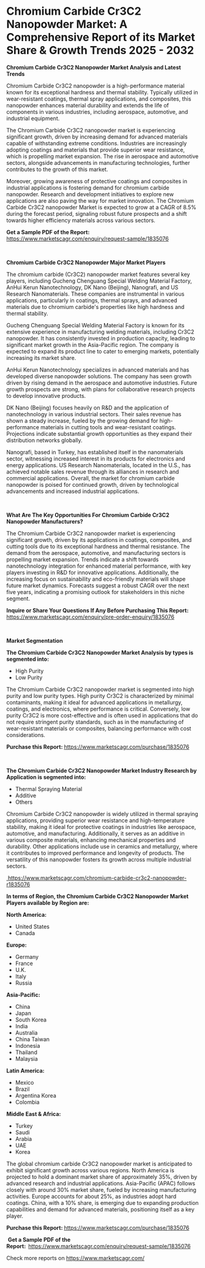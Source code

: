 <p><h1>Chromium Carbide Cr3C2 Nanopowder Market: A Comprehensive Report of its Market Share & Growth Trends 2025 - 2032</h1></p><p><strong>Chromium Carbide Cr3C2 Nanopowder Market Analysis and Latest Trends</strong></p>
<p><p>Chromium Carbide Cr3C2 nanopowder is a high-performance material known for its exceptional hardness and thermal stability. Typically utilized in wear-resistant coatings, thermal spray applications, and composites, this nanopowder enhances material durability and extends the life of components in various industries, including aerospace, automotive, and industrial equipment. </p><p>The Chromium Carbide Cr3C2 nanopowder market is experiencing significant growth, driven by increasing demand for advanced materials capable of withstanding extreme conditions. Industries are increasingly adopting coatings and materials that provide superior wear resistance, which is propelling market expansion. The rise in aerospace and automotive sectors, alongside advancements in manufacturing technologies, further contributes to the growth of this market.</p><p>Moreover, growing awareness of protective coatings and composites in industrial applications is fostering demand for chromium carbide nanopowder. Research and development initiatives to explore new applications are also paving the way for market innovation. The Chromium Carbide Cr3C2 nanopowder Market is expected to grow at a CAGR of 8.5% during the forecast period, signaling robust future prospects and a shift towards higher efficiency materials across various sectors.</p></p>
<p><strong>Get a Sample PDF of the Report:&nbsp;</strong> <a href="https://www.marketscagr.com/enquiry/request-sample/1835076?utm_campaign=2795&utm_medium=2&utm_source=Github&utm_content=ia&utm_term=26032025&utm_id=chromium-carbide-cr3c2-nanopowder">https://www.marketscagr.com/enquiry/request-sample/1835076</a></p>
<p>&nbsp;</p>
<p><strong>Chromium Carbide Cr3C2 Nanopowder Major Market Players</strong></p>
<p><p>The chromium carbide (Cr3C2) nanopowder market features several key players, including Gucheng Chenguang Special Welding Material Factory, AnHui Kerun Nanotechnology, DK Nano (Beijing), Nanografi, and US Research Nanomaterials. These companies are instrumental in various applications, particularly in coatings, thermal sprays, and advanced materials due to chromium carbide's properties like high hardness and thermal stability.</p><p>Gucheng Chenguang Special Welding Material Factory is known for its extensive experience in manufacturing welding materials, including Cr3C2 nanopowder. It has consistently invested in production capacity, leading to significant market growth in the Asia-Pacific region. The company is expected to expand its product line to cater to emerging markets, potentially increasing its market share.</p><p>AnHui Kerun Nanotechnology specializes in advanced materials and has developed diverse nanopowder solutions. The company has seen growth driven by rising demand in the aerospace and automotive industries. Future growth prospects are strong, with plans for collaborative research projects to develop innovative products.</p><p>DK Nano (Beijing) focuses heavily on R&D and the application of nanotechnology in various industrial sectors. Their sales revenue has shown a steady increase, fueled by the growing demand for high-performance materials in cutting tools and wear-resistant coatings. Projections indicate substantial growth opportunities as they expand their distribution networks globally.</p><p>Nanografi, based in Turkey, has established itself in the nanomaterials sector, witnessing increased interest in its products for electronics and energy applications. US Research Nanomaterials, located in the U.S., has achieved notable sales revenue through its alliances in research and commercial applications. Overall, the market for chromium carbide nanopowder is poised for continued growth, driven by technological advancements and increased industrial applications.</p></p>
<p>&nbsp;</p>
<p><strong>What Are The Key Opportunities For Chromium Carbide Cr3C2 Nanopowder Manufacturers?</strong></p>
<p><p>The Chromium Carbide Cr3C2 nanopowder market is experiencing significant growth, driven by its applications in coatings, composites, and cutting tools due to its exceptional hardness and thermal resistance. The demand from the aerospace, automotive, and manufacturing sectors is propelling market expansion. Trends indicate a shift towards nanotechnology integration for enhanced material performance, with key players investing in R&D for innovative applications. Additionally, the increasing focus on sustainability and eco-friendly materials will shape future market dynamics. Forecasts suggest a robust CAGR over the next five years, indicating a promising outlook for stakeholders in this niche segment.</p></p>
<p><strong>Inquire or Share Your Questions If Any Before Purchasing This Report:</strong> <a href="https://www.marketscagr.com/enquiry/pre-order-enquiry/1835076?utm_campaign=2795&utm_medium=2&utm_source=Github&utm_content=ia&utm_term=26032025&utm_id=chromium-carbide-cr3c2-nanopowder">https://www.marketscagr.com/enquiry/pre-order-enquiry/1835076</a></p>
<p>&nbsp;</p>
<p><strong>Market Segmentation</strong></p>
<p><strong>The Chromium Carbide Cr3C2 Nanopowder Market Analysis by types is segmented into:</strong></p>
<p><ul><li>High Purity</li><li>Low Purity</li></ul></p>
<p><p>The Chromium Carbide Cr3C2 nanopowder market is segmented into high purity and low purity types. High purity Cr3C2 is characterized by minimal contaminants, making it ideal for advanced applications in metallurgy, coatings, and electronics, where performance is critical. Conversely, low purity Cr3C2 is more cost-effective and is often used in applications that do not require stringent purity standards, such as in the manufacturing of wear-resistant materials or composites, balancing performance with cost considerations.</p></p>
<p><strong>Purchase this Report:&nbsp;</strong><a href="https://www.marketscagr.com/purchase/1835076?utm_campaign=2795&utm_medium=2&utm_source=Github&utm_content=ia&utm_term=26032025&utm_id=chromium-carbide-cr3c2-nanopowder">https://www.marketscagr.com/purchase/1835076</a></p>
<p>&nbsp;</p>
<p><strong>The Chromium Carbide Cr3C2 Nanopowder Market Industry Research by Application is segmented into:</strong></p>
<p><ul><li>Thermal Spraying Material</li><li>Additive</li><li>Others</li></ul></p>
<p><p>Chromium Carbide Cr3C2 nanopowder is widely utilized in thermal spraying applications, providing superior wear resistance and high-temperature stability, making it ideal for protective coatings in industries like aerospace, automotive, and manufacturing. Additionally, it serves as an additive in various composite materials, enhancing mechanical properties and durability. Other applications include use in ceramics and metallurgy, where it contributes to improved performance and longevity of products. The versatility of this nanopowder fosters its growth across multiple industrial sectors.</p></p>
<p><a href="https://www.marketscagr.com/chromium-carbide-cr3c2-nanopowder-r1835076?utm_campaign=2795&utm_medium=2&utm_source=Github&utm_content=ia&utm_term=26032025&utm_id=chromium-carbide-cr3c2-nanopowder">&nbsp;https://www.marketscagr.com/chromium-carbide-cr3c2-nanopowder-r1835076</a></p>
<p><strong>In terms of Region, the Chromium Carbide Cr3C2 Nanopowder Market Players available by Region are:</strong></p>
<p>
    <p> <strong> North America: </strong>
        <ul>
            <li>United States</li>
            <li>Canada</li>
        </ul>
        </p> 
    <p> <strong> Europe: </strong>
        <ul>
            <li>Germany</li>
            <li>France</li>
            <li>U.K.</li>
            <li>Italy</li>
            <li>Russia</li>
        </ul>
        </p> 
    <p> <strong> Asia-Pacific: </strong>
        <ul>
            <li>China</li>
            <li>Japan</li>
            <li>South Korea</li>
            <li>India</li>
            <li>Australia</li>
            <li>China Taiwan</li>
            <li>Indonesia</li>
            <li>Thailand</li>
            <li>Malaysia</li>
        </ul>
        </p> 
    <p> <strong> Latin America: </strong>
        <ul>
            <li>Mexico</li>
            <li>Brazil</li>
            <li>Argentina Korea</li>
            <li>Colombia</li>
        </ul>
        </p> 
    <p> <strong> Middle East & Africa: </strong>
        <ul>
            <li>Turkey</li>
            <li>Saudi</li>
            <li>Arabia</li>
            <li>UAE</li>
            <li>Korea</li>
        </ul>
    </p>
    </p>
<p><p>The global chromium carbide Cr3C2 nanopowder market is anticipated to exhibit significant growth across various regions. North America is projected to hold a dominant market share of approximately 35%, driven by advanced research and industrial applications. Asia-Pacific (APAC) follows closely with around 30% market share, fueled by increasing manufacturing activities. Europe accounts for about 25%, as industries adopt hard coatings. China, with a 10% share, is emerging due to expanding production capabilities and demand for advanced materials, positioning itself as a key player.</p></p>
<p><strong>Purchase this Report: </strong><a href="https://www.marketscagr.com/purchase/1835076?utm_campaign=2795&utm_medium=2&utm_source=Github&utm_content=ia&utm_term=26032025&utm_id=chromium-carbide-cr3c2-nanopowder">https://www.marketscagr.com/purchase/1835076</a></p>
<p>&nbsp;<strong>Get a Sample PDF of the Report:&nbsp;&nbsp;</strong><a href="https://www.marketscagr.com/enquiry/request-sample/1835076?utm_campaign=2795&utm_medium=2&utm_source=Github&utm_content=ia&utm_term=26032025&utm_id=chromium-carbide-cr3c2-nanopowder">https://www.marketscagr.com/enquiry/request-sample/1835076</a></p>
<p><strong></strong></p>
<p>Check more reports on <a href="https://www.marketscagr.com/?utm_campaign=2795&utm_medium=2&utm_source=Github&utm_content=ia&utm_term=26032025&utm_id=chromium-carbide-cr3c2-nanopowder">https://www.marketscagr.com/</a></p>